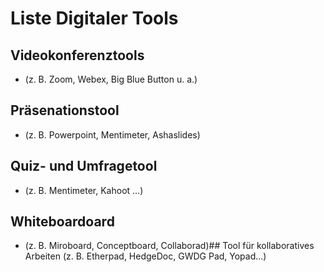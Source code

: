 # Liste Digitaler Tools 
## Videokonferenztools 
* (z. B. Zoom, Webex, Big Blue Button u. a.)
## Präsenationstool
* (z. B. Powerpoint, Mentimeter, Ashaslides)
## Quiz- und Umfragetool 
* (z. B. Mentimeter, Kahoot ...)
## Whiteboardoard 
* (z. B. Miroboard, Conceptboard, Collaborad)## Tool für kollaboratives Arbeiten (z. B. Etherpad, HedgeDoc, GWDG Pad, Yopad...)
